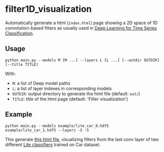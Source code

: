 # filter1D_visualization

Automatically generate a html (`index.html`) page showing a 2D space of 1D convolution-based filters as usually used in [Deep Learning for Time Series Classification](https://msd-irimas.github.io/pages/dl4tsc/).


## Usage

```
python main.py --models M [M ...] --layers L [L ...] [--outdir OUTDIR] [--title TITLE]
```
With:
- `M`: a list of Deep model paths
- `L`: a list of layer indexes in corresponding models
- `OUTDIR`: output directory to generate the html file (default: `out/`)
- `TITLE`: title of the html page (default: 'Filter visualization')


## Example

```
python main.py --models example/lite_car_0.hdf5 example/lite_car_1.hdf5 --layers -5 -5
```
This generate [this html file](https://maxime-devanne.com/pages/filter1D_visualization/), visualizing filters from the last conv layer of two different [Lite classifiers](https://github.com/MSD-IRIMAS/LITE/) trained on Car dataset.
